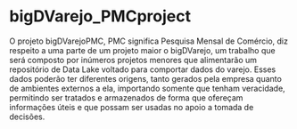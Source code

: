 # bigDVarejo_PMCproject
O projeto bigDVarejoPMC, PMC significa Pesquisa Mensal de Comércio, diz respeito a uma parte de um projeto maior o bigDVarejo, um trabalho que será composto por inúmeros projetos menores que alimentarão um repositório de Data Lake voltado para comportar dados do varejo. Esses dados poderão ter diferentes origens, tanto gerados pela empresa quanto de ambientes externos a ela, importando somente que tenham veracidade, permitindo ser tratados e armazenados de forma que ofereçam informações úteis e que possam ser usadas no apoio a tomada de decisões.